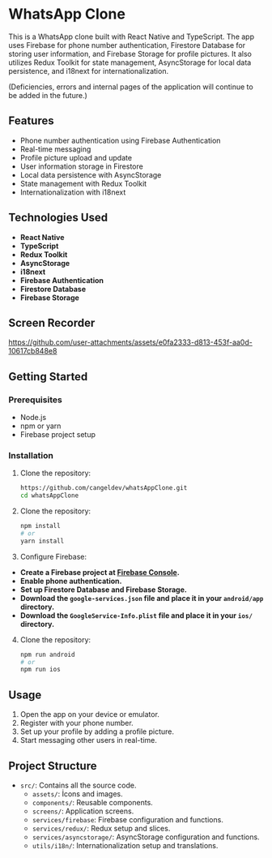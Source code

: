 # WhatsApp Clone

This is a WhatsApp clone built with React Native and TypeScript. The app uses Firebase for phone number authentication, Firestore Database for storing user information, and Firebase Storage for profile pictures. It also utilizes Redux Toolkit for state management, AsyncStorage for local data persistence, and i18next for internationalization.

(Deficiencies, errors and internal pages of the application will continue to be added in the future.)

## Features

- Phone number authentication using Firebase Authentication
- Real-time messaging
- Profile picture upload and update
- User information storage in Firestore
- Local data persistence with AsyncStorage
- State management with Redux Toolkit
- Internationalization with i18next

## Technologies Used

- **React Native**
- **TypeScript**
- **Redux Toolkit**
- **AsyncStorage**
- **i18next**
- **Firebase Authentication**
- **Firestore Database**
- **Firebase Storage**

## Screen Recorder

https://github.com/user-attachments/assets/e0fa2333-d813-453f-aa0d-10617cb848e8

## Getting Started

### Prerequisites

- Node.js
- npm or yarn
- Firebase project setup

### Installation

1. Clone the repository:
   ```sh
   https://github.com/cangeldev/whatsAppClone.git
   cd whatsAppClone
2. Clone the repository:
   ```sh
   npm install
   # or
   yarn install
3. Configure Firebase:

- **Create a Firebase project at [Firebase Console](https://console.firebase.google.com/).**
- **Enable phone authentication.**
- **Set up Firestore Database and Firebase Storage.**
- **Download the `google-services.json` file and place it in your `android/app` directory.**
- **Download the `GoogleService-Info.plist` file and place it in your `ios/` directory.**


4. Clone the repository:
    ```sh
   npm run android
   # or
   npm run ios

## Usage

1. Open the app on your device or emulator.
2. Register with your phone number.
3. Set up your profile by adding a profile picture.
4. Start messaging other users in real-time.

## Project Structure

- `src/`: Contains all the source code.
  - `assets/`: İcons and images.
  - `components/`: Reusable components.
  - `screens/`: Application screens.
  - `services/firebase`: Firebase configuration and functions.
  - `services/redux/`: Redux setup and slices.
  - `services/asyncstorage/`: AsyncStorage configuration and functions.
  - `utils/i18n/`: Internationalization setup and translations.




